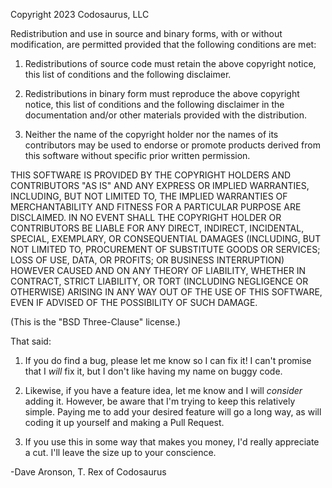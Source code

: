 Copyright 2023 Codosaurus, LLC

Redistribution and use in source and binary forms, with or without modification, are permitted provided that the following conditions are met:

1.  Redistributions of source code must retain the above copyright notice, this list of conditions and the following disclaimer.

2.  Redistributions in binary form must reproduce the above copyright notice, this list of conditions and the following disclaimer in the documentation and/or other materials provided with the distribution.

3.  Neither the name of the copyright holder nor the names of its contributors may be used to endorse or promote products derived from this software without specific prior written permission.

THIS SOFTWARE IS PROVIDED BY THE COPYRIGHT HOLDERS AND CONTRIBUTORS "AS IS" AND ANY EXPRESS OR IMPLIED WARRANTIES, INCLUDING, BUT NOT LIMITED TO, THE IMPLIED WARRANTIES OF MERCHANTABILITY AND FITNESS FOR A PARTICULAR PURPOSE ARE DISCLAIMED.  IN NO EVENT SHALL THE COPYRIGHT HOLDER OR CONTRIBUTORS BE LIABLE FOR ANY DIRECT, INDIRECT, INCIDENTAL, SPECIAL, EXEMPLARY, OR CONSEQUENTIAL DAMAGES (INCLUDING, BUT NOT LIMITED TO, PROCUREMENT OF SUBSTITUTE GOODS OR SERVICES; LOSS OF USE, DATA, OR PROFITS; OR BUSINESS INTERRUPTION) HOWEVER CAUSED AND ON ANY THEORY OF LIABILITY, WHETHER IN CONTRACT, STRICT LIABILITY, OR TORT (INCLUDING NEGLIGENCE OR OTHERWISE) ARISING IN ANY WAY OUT OF THE USE OF THIS SOFTWARE, EVEN IF ADVISED OF THE POSSIBILITY OF SUCH DAMAGE.

(This is the "BSD Three-Clause" license.)

That said:

1)  If you do find a bug, please let me know so I can fix it!  I can't promise that I _will_ fix it, but I don't like having my name on buggy code.

2)  Likewise, if you have a feature idea, let me know and I will _consider_ adding it.  However, be aware that I'm trying to keep this relatively simple.  Paying me to add your desired feature will go a long way, as will coding it up yourself and making a Pull Request.

3)  If you use this in some way that makes you money, I'd really appreciate a cut.  I'll leave the size up to your conscience.

-Dave Aronson, T. Rex of Codosaurus
